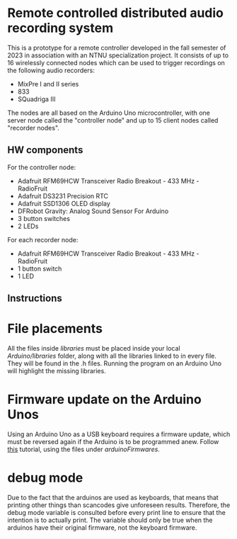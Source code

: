 # Remote controlled distributed audio recording system

This is a prototype for a remote controller developed in the fall semester of 2023 in association with an NTNU specialization project. It consists of up to 16 wirelessly connected nodes which can be used to trigger recordings on the following audio recorders:
- MixPre I and II series
- 833
- SQuadriga III

The nodes are all based on the Arduino Uno microcontroller, with one server node called the "controller node" and up to 15 client nodes called "recorder nodes". 

## HW components
For the controller node:
- Adafruit RFM69HCW Transceiver Radio Breakout - 433 MHz - RadioFruit 
- Adafruit DS3231 Precision RTC
- Adafruit SSD1306 OLED display
- DFRobot Gravity: Analog Sound Sensor For Arduino
- 3 button switches
- 2 LEDs

For each recorder node:
- Adafruit RFM69HCW Transceiver Radio Breakout - 433 MHz - RadioFruit
- 1 button switch
- 1 LED


## Instructions
# File placements
All the files inside _libraries_ must be placed inside your local _Arduino/libraries_ folder, along with all the libraries linked to in every file. They will be found in the .h files. Running the program on an Arduino Uno will highlight the missing libraries. 

# Firmware update on the Arduino Unos
Using an Arduino Uno as a USB keyboard requires a firmware update, which must be reversed again if the Arduino is to be programmed anew. Follow [this](https://www.youtube.com/watch?v=tvqA-JcTQNg) tutorial, using the files under _arduinoFirmwares_. 

# debug mode
Due to the fact that the arduinos are used as keyboards, that means that printing other things than scancodes give unforeseen results. Therefore, the debug mode variable is consulted before every print line to ensure that the intention is to actually print. The variable should only be true when the arduinos have their original firmware, not the keyboard firmware. 
